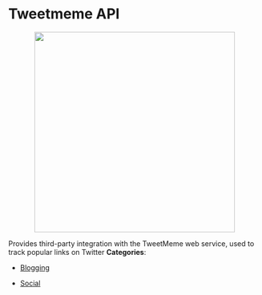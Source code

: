 # Tweetmeme API

<p align="center">
    <img width="400" src="https://raw.githubusercontent.com/awesome-apis/awesome-apis/apis/tweetmeme-api/logo_256x256.png" />
</p>


Provides third-party integration with the TweetMeme web service, used to track popular links on Twitter
**Categories**:

- [Blogging](https://github/awesome-apis/awesome-apis#blogging)

- [Social](https://github/awesome-apis/awesome-apis#social)



